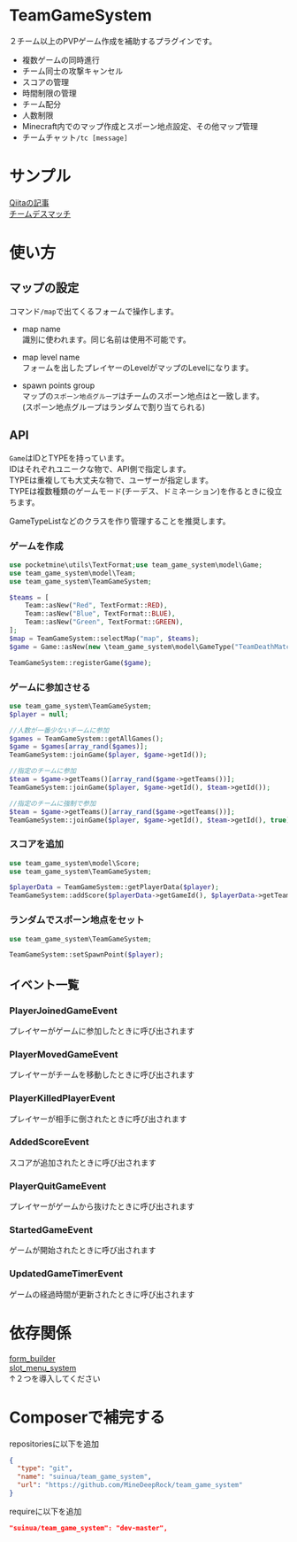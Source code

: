 # TeamGameSystem
２チーム以上のPVPゲーム作成を補助するプラグインです。
- 複数ゲームの同時進行
- チーム同士の攻撃キャンセル
- スコアの管理
- 時間制限の管理
- チーム配分
- 人数制限
- Minecraft内でのマップ作成とスポーン地点設定、その他マップ管理
- チームチャット`/tc [message]`

# サンプル
[Qiitaの記事](https://qiita.com/suinua/items/d41309e2ec28893cae8a)  
[チームデスマッチ](https://github.com/suinua/TeamDeathMatch)


# 使い方

## マップの設定
コマンド`/map`で出てくるフォームで操作します。  

- map name  
識別に使われます。同じ名前は使用不可能です。

- map level name  
フォームを出したプレイヤーのLevelがマップのLevelになります。  

- spawn points group  
マップの`スポーン地点グループ`はチームのスポーン地点はと一致します。  
(スポーン地点グループはランダムで割り当てられる)  

## API
`Game`はIDとTYPEを持っています。  
IDはそれぞれユニークな物で、API側で指定します。  
TYPEは重複しても大丈夫な物で、ユーザーが指定します。  
TYPEは複数種類のゲームモード(チーデス、ドミネーション)を作るときに役立ちます。  
  
GameTypeListなどのクラスを作り管理することを推奨します。


### ゲームを作成
```php
use pocketmine\utils\TextFormat;use team_game_system\model\Game;
use team_game_system\model\Team;
use team_game_system\TeamGameSystem;

$teams = [
    Team::asNew("Red", TextFormat::RED),
    Team::asNew("Blue", TextFormat::BLUE),
    Team::asNew("Green", TextFormat::GREEN),
];
$map = TeamGameSystem::selectMap("map", $teams);
$game = Game::asNew(new \team_game_system\model\GameType("TeamDeathMatch"),$map, $teams);

TeamGameSystem::registerGame($game);
```

### ゲームに参加させる
```php
use team_game_system\TeamGameSystem;
$player = null;

//人数が一番少ないチームに参加
$games = TeamGameSystem::getAllGames();
$game = $games[array_rand($games)];
TeamGameSystem::joinGame($player, $game->getId());

//指定のチームに参加
$team = $game->getTeams()[array_rand($game->getTeams())];
TeamGameSystem::joinGame($player, $game->getId(), $team->getId());

//指定のチームに強制で参加
$team = $game->getTeams()[array_rand($game->getTeams())];
TeamGameSystem::joinGame($player, $game->getId(), $team->getId(), true);
```

### スコアを追加
```php
use team_game_system\model\Score;
use team_game_system\TeamGameSystem;

$playerData = TeamGameSystem::getPlayerData($player);
TeamGameSystem::addScore($playerData->getGameId(), $playerData->getTeamId(), new Score(10)); 
```

### ランダムでスポーン地点をセット
```php
use team_game_system\TeamGameSystem;

TeamGameSystem::setSpawnPoint($player);
```

## イベント一覧
### PlayerJoinedGameEvent
プレイヤーがゲームに参加したときに呼び出されます

### PlayerMovedGameEvent
プレイヤーがチームを移動したときに呼び出されます

### PlayerKilledPlayerEvent
プレイヤーが相手に倒されたときに呼び出されます

### AddedScoreEvent
スコアが追加されたときに呼び出されます

### PlayerQuitGameEvent
プレイヤーがゲームから抜けたときに呼び出されます

### StartedGameEvent
ゲームが開始されたときに呼び出されます

### UpdatedGameTimerEvent
ゲームの経過時間が更新されたときに呼び出されます

# 依存関係
[form_builder](https://github.com/MineDeepRock/form_builder)  
[slot_menu_system](https://github.com/MineDeepRock/slot_menu_system)  
↑２つを導入してください

# Composerで補完する
repositoriesに以下を追加
```json
{
  "type": "git",
  "name": "suinua/team_game_system",
  "url": "https://github.com/MineDeepRock/team_game_system"
}
```
requireに以下を追加
```json
"suinua/team_game_system": "dev-master",
```
